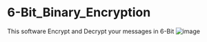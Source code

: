 # 6-Bit_Binary_Encryption
This software Encrypt and Decrypt your messages in 6-Bit
![image](https://user-images.githubusercontent.com/70709906/133649899-0c9b940d-ec40-4677-a25c-fac13677d7bf.png)
